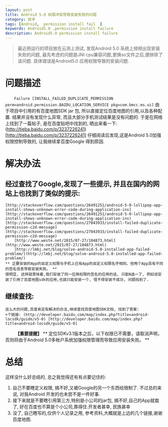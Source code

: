 ```yaml
---
layout: post
title: Android 5.0 权限冲突导致安装失败的问题
category: 技术
tags: [Android,  permission install fail  ]
keywords: Android5.0 ,permission install failure
description: Android5.0 permission install failure
---
```


> 最近把运行的项目放在云测上测试, 发现Android 5.0 系统上频频出现安装失败的问题, 最先考虑的问题是JNI cpu兼容问题,更换so文件之后,便排除了该问题. 具体错误是Android5.0 应用权限导致的安装问题.

# 问题描述

　　``` Failure [INSTALL_FAILED_DUPLICATE_PERMISSION perm=android.permission.BAIDU_LOCATION_SERVICE pkg=com.bmcc.ms.ui] ```
由于项目中引用的有百度地图SDK jar 包, 所以直接定位百度地图的引用,以及各种配置. 结果并没有发现什么异常, 而且大部分手机测试结果是没有问题的.
于是在网络上找到了一篇帖子, 是在百度贴吧中找到的, 晒出来看一下:(http://tieba.baidu.com/p/3237226241)[http://tieba.baidu.com/p/3237226241]
仔细阅读后发现,这是Android 5.0加强权限控制导致的, 让我继续拿百度Google 得到原因. 

# 解决办法
 ## 经过查找了Google,发现了一些提示, 并且在国内的网站上也找到了类似的提示:
	[http://stackoverflow.com/questions/26491251/android-5-0-lollipop-app-install-shows-unknown-error-code-during-application-ins](http://stackoverflow.com/questions/26491251/android-5-0-lollipop-app-install-shows-unknown-error-code-during-application-ins) 	[http://stackoverflow.com/questions/27043933/install-failed-duplicate-permission-c2d-message](http://stackoverflow.com/questions/27043933/install-failed-duplicate-permission-c2d-message)
		[http://www.weste.net/2015/07-27/104873.html](http://www.weste.net/2015/07-27/104873.html) 
		[http://lmbj.net/blog/solve-android-5.0-installed-app-failed-problem/](http://lmbj.net/blog/solve-android-5.0-installed-app-failed-problem/) 
	** 正要安装的App的自定义权限与手机上已有App的自定义权限名字相同，但两个App具有不同的签名信息导致安装失败。 **
	很明显, 这样就意味着,我们安装了同一应用权限的签名的应用的话, 只能N选一了, 例如说安装了引用了百度地图sdk的应用,也就只能安装一个, 怪不得安装不成功, 问题找到了. 
 ## 继续查找:
	这么大的问题,百度肯定有解决的办法,继续查找百度地图SDK文档, 找到了答案:
	+个链接: (http://developer.baidu.com/map/index.php?title=android-locsdk/guide/v5-0) [http://developer.baidu.com/map/index.php?title=android-locsdk/guide/v5-0]
　　	**【重要提醒】**
	** 定位SDKv3.1版本之后，以下权限已不需要，请取消声明，否则将由于Android 5.0多帐户系统加强权限管理而导致应用安装失败。 <uses-permission android:name="android.permission.BAIDU_LOCATION_SERVICE"></uses-permission> **

# 总结

 这样没什么好总结的, 总之我觉得还有有点要记住的:
 1. 自己不要瞎定义权限, 搞不好,又被Google的另一个东西给限制了. 不过总的来说, 对我Android 开发的也未尝不是一件好事.
 2. 接下来就是不要瞎引用第三方,特别是小公司的jar包, 搞不好,自己的App就栽了, 好在百度也不算是个小公司,靠得住.开发者甚幸, 民族甚幸
 3. 没了, 自己瞎写的,仅供个人记录之用, 参考资料,大概就是上边的几个链接,谢谢百度地图. 




